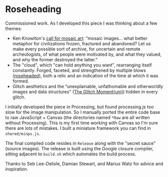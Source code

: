 # Roseheading

Commissioned work. As I developed this piece I was thinking about a few themes:

* Ken Knowlton's [call for mosaic art](http://www.kenknowlton.com/pages/07artcal.htm): "mosaic images... what better metaphor for civilizations frozen, fractured and abandoned? Let us make every possible sort of archive, for uncertain and remote archeologists, of what people were motivated by, and what they valued, and why the former destroyed the latter."
* The "cloud", which "can hold anything you want", rearranging itself constantly. Forged, faceted, and strengthened by multiple blows ([roseheaded](http://www.uvm.edu/histpres/203/nails.html)), both a relic and an indication of the time at which it was formed.
* Glitch aesthetics and the “unexplainable, unfathomable and otherworldly images and data structures" ([The Glitch Moment(um)](http://networkcultures.org/wpmu/portal/publications/network-notebooks/no-04-the-glitch-momentum/)) hidden in every glitch.

I initially developed the piece in Processing, but found processing.js too slow for the image manipulation. So I manually ported the entire code base to raw JavaScript + Canvas (the directories named `*Raw` are all written without Processing). This is my first time working with Canvas so I'm sure there are lots of mistakes. I built a miniature framework you can find in `shared/minps.js`.

The final compiled code resides in `Release` along with the "secret sauce" (source images). The release is built using the Google closure compiler, sitting adjacent to `build.sh` which automates the build process.

Thanks to Seb Lee-Delisle, Damian Stewart, and Marius Watz for advice and inspiration.